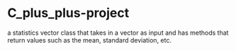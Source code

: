 # C_plus_plus-project
a statistics vector class that takes in a vector as input and has methods that return values such as the mean, standard deviation, etc.
